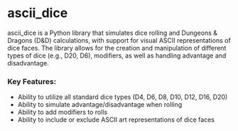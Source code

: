 # ascii_dice

ascii_dice is a Python library that simulates dice rolling and Dungeons & Dragons (D&D) calculations, with support for visual ASCII representations of dice faces. The library allows for the creation and manipulation of different types of dice (e.g., D20, D6), modifiers, as well as handling advantage and disadvantage.

### Key Features:

- Ability to utilize all standard dice types (D4, D6, D8, D10, D12, D16, D20)
- Ability to simulate advantage/disadvantage when rolling
- Ability to add modifiers to rolls
- Ability to include or exclude ASCII art representations of dice faces

